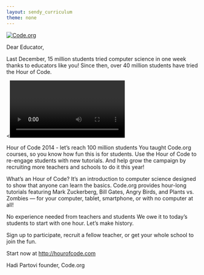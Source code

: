 ```yaml
---
layout: sendy_curriculum
theme: none
---
```


[![Code.org](/images/fit-48/logo.png)](/)

Dear Educator,

Last December, 15 million students tried computer science in one week thanks to educators like you! Since then, over 40 million students have tried the Hour of Code. 

<<VIDEO THUMBNAIL LINKING TO YOUTUBE>>

Hour of Code 2014 - let’s reach 100 million students
You taught Code.org courses, so you know how fun this is for students. Use the Hour of Code to re-engage students with new tutorials. And help grow the campaign by recruiting more teachers and schools to do it this year!

What’s an Hour of Code?
It’s an introduction to computer science designed to show that anyone can learn the basics. Code.org provides hour-long tutorials featuring Mark Zuckerberg, Bill Gates, Angry Birds, and Plants vs. Zombies — for your computer, tablet, smartphone, or with no computer at all! 

No experience needed from teachers and students
We owe it to today’s students to start with one hour. Let’s make history.

Sign up to participate, recruit a fellow teacher, or get your whole school to join the fun. 

Start now at http://hourofcode.com

Hadi Partovi
founder, Code.org 
